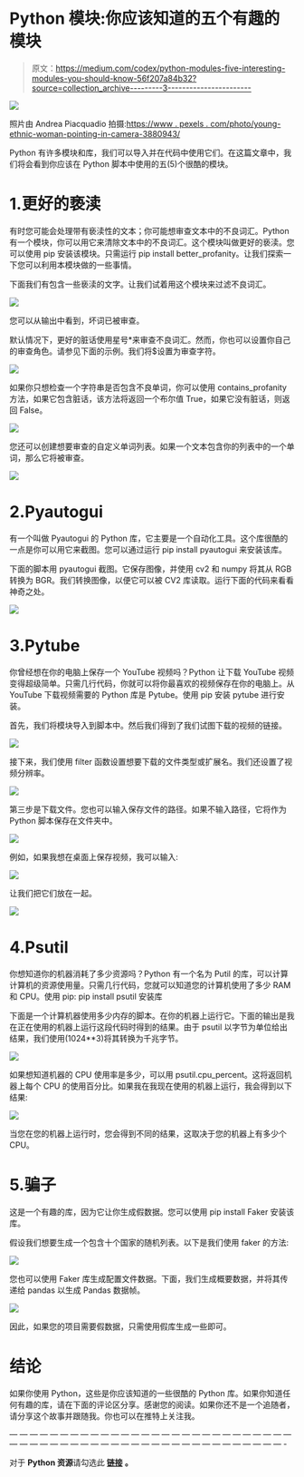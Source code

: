 # Python 模块:你应该知道的五个有趣的模块

> 原文：<https://medium.com/codex/python-modules-five-interesting-modules-you-should-know-56f207a84b32?source=collection_archive---------3----------------------->

![](img/69921ae27eb5f40446b108e20e1c2d70.png)

照片由 Andrea Piacquadio 拍摄:[https://www . pexels . com/photo/young-ethnic-woman-pointing-in-camera-3880943/](https://www.pexels.com/photo/young-ethnic-woman-pointing-at-camera-3880943/)

Python 有许多模块和库，我们可以导入并在代码中使用它们。在这篇文章中，我们将会看到你应该在 Python 脚本中使用的五(5)个很酷的模块。

# 1.更好的亵渎

有时您可能会处理带有亵渎性的文本；你可能想审查文本中的不良词汇。Python 有一个模块，你可以用它来清除文本中的不良词汇。这个模块叫做更好的亵渎。您可以使用 pip 安装该模块。只需运行 pip install better_profanity。让我们探索一下您可以利用本模块做的一些事情。

下面我们有包含一些亵渎的文字。让我们试着用这个模块来过滤不良词汇。

![](img/f43eda0dfbea05298becc3ca5d40b3f6.png)

您可以从输出中看到，坏词已被审查。

默认情况下，更好的脏话使用星号*来审查不良词汇。然而，你也可以设置你自己的审查角色。请参见下面的示例。我们将$设置为审查字符。

![](img/89ea5ef1aa7bdd2d13eb5043f4e59a1e.png)

如果你只想检查一个字符串是否包含不良单词，你可以使用 contains_profanity 方法，如果它包含脏话，该方法将返回一个布尔值 True，如果它没有脏话，则返回 False。

![](img/02aa15c0f13e4a7609b32c1964bd22cc.png)

您还可以创建想要审查的自定义单词列表。如果一个文本包含你的列表中的一个单词，那么它将被审查。

![](img/a24190d14074a37f07eb800bcc5695dc.png)

# 2.Pyautogui

有一个叫做 Pyautogui 的 Python 库，它主要是一个自动化工具。这个库很酷的一点是你可以用它来截图。您可以通过运行 pip install pyautogui 来安装该库。

下面的脚本用 pyautogui 截图。它保存图像，并使用 cv2 和 numpy 将其从 RGB 转换为 BGR。我们转换图像，以便它可以被 CV2 库读取。运行下面的代码来看看神奇之处。

![](img/e48af6d864a8d32d5a0b90753f831921.png)

# 3.Pytube

你曾经想在你的电脑上保存一个 YouTube 视频吗？Python 让下载 YouTube 视频变得超级简单。只需几行代码，你就可以将你最喜欢的视频保存在你的电脑上。从 YouTube 下载视频需要的 Python 库是 Pytube。使用 pip 安装 pytube 进行安装。

首先，我们将模块导入到脚本中。然后我们得到了我们试图下载的视频的链接。

![](img/340bf6438a81cdf674c7c4325fe0c727.png)

接下来，我们使用 filter 函数设置想要下载的文件类型或扩展名。我们还设置了视频分辨率。

![](img/50c0ee4f5494c23837bb1fb18c0c1c23.png)

第三步是下载文件。您也可以输入保存文件的路径。如果不输入路径，它将作为 Python 脚本保存在文件夹中。

![](img/182cabb8809025331fb78eb0b582ee1c.png)

例如，如果我想在桌面上保存视频，我可以输入:

![](img/50dce8a934355674159452813b33f9b8.png)

让我们把它们放在一起。

![](img/afa64be253c015f9847128710cd6b510.png)

# 4.Psutil

你想知道你的机器消耗了多少资源吗？Python 有一个名为 Putil 的库，可以计算计算机的资源使用量。只需几行代码，您就可以知道您的计算机使用了多少 RAM 和 CPU。使用 pip: pip install psutil 安装库

下面是一个计算机器使用多少内存的脚本。在你的机器上运行它。下面的输出是我在正在使用的机器上运行这段代码时得到的结果。由于 psutil 以字节为单位给出结果，我们使用(1024**3)将其转换为千兆字节。

![](img/ca30c434083beba8021ada3ee437f953.png)

如果想知道机器的 CPU 使用率是多少，可以用 psutil.cpu_percent。这将返回机器上每个 CPU 的使用百分比。如果我在我现在使用的机器上运行，我会得到以下结果:

![](img/b37db484302c18892d17f80d2aaaf7e5.png)

当您在您的机器上运行时，您会得到不同的结果，这取决于您的机器上有多少个 CPU。

# 5.骗子

这是一个有趣的库，因为它让你生成假数据。您可以使用 pip install Faker 安装该库。

假设我们想要生成一个包含十个国家的随机列表。以下是我们使用 faker 的方法:

![](img/b58f57993ec5fc98e00d9b7f82aed116.png)

您也可以使用 Faker 库生成配置文件数据。下面，我们生成概要数据，并将其传递给 pandas 以生成 Pandas 数据帧。

![](img/0b83064f36c2e51edda50489eca0a6e7.png)

因此，如果您的项目需要假数据，只需使用假库生成一些即可。

# 结论

如果你使用 Python，这些是你应该知道的一些很酷的 Python 库。如果你知道任何有趣的库，请在下面的评论区分享。感谢您的阅读。如果你还不是一个追随者，请分享这个故事并跟随我。你也可以在推特上关注我。

— — — — — — — — — — — — — — — — — — — — — — — — — — — — — — — — — — — — — — — — — — — — — — — — — — — — — — — -

对于 **Python 资源**请勾选此 [**链接**](http://linktr.ee/benjaminbennett) **。**
